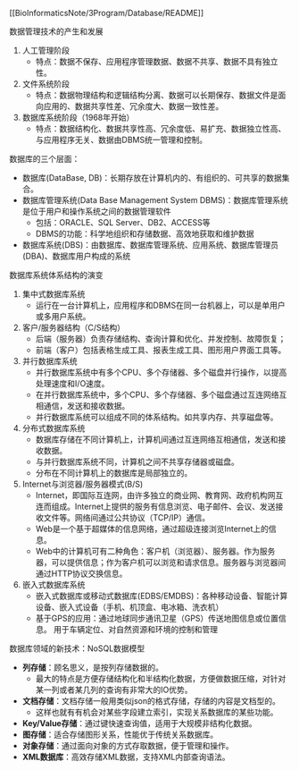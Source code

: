[[BioInformaticsNote/3Program/Database/README]]

数据管理技术的产生和发展
1. 人工管理阶段
   - 特点：数据不保存、应用程序管理数据、数据不共享、数据不具有独立性。
2. 文件系统阶段
   - 特点：数据物理结构和逻辑结构分离、数据可以长期保存、数据文件是面向应用的、数据共享性差、冗余度大、数据一致性差。
3. 数据库系统阶段（1968年开始）
   - 特点：数据结构化、数据共享性高、冗余度低、易扩充、数据独立性高、与应用程序无关、数据由DBMS统一管理和控制。

数据库的三个层面：
- 数据库(DataBase, DB)：长期存放在计算机内的、有组织的、可共享的数据集合。
- 数据库管理系统(Data Base Management System DBMS)：数据库管理系统是位于用户和操作系统之间的数据管理软件
	- 包括：ORACLE、SQL Server、DB2、ACCESS等
	- DBMS的功能：科学地组织和存储数据、高效地获取和维护数据
- 数据库系统(DBS)：由数据库、数据库管理系统、应用系统、数据库管理员(DBA)、数据库用户构成的系统

数据库系统体系结构的演变
1. 集中式数据库系统
	- 运行在一台计算机上，应用程序和DBMS在同一台机器上，可以是单用户或多用户系统。
2. 客户/服务器结构（C/S结构）
	- 后端（服务器）负责存储结构、查询计算和优化、并发控制、故障恢复；
	- 前端（客户）包括表格生成工具、报表生成工具、图形用户界面工具等。
3. 并行数据库系统
	- 并行数据库系统中有多个CPU、多个存储器、多个磁盘并行操作，以提高处理速度和I/O速度。
	- 在并行数据库系统中，多个CPU、多个存储器、多个磁盘通过互连网络互相通信，发送和接收数据。
	- 并行数据库系统可以组成不同的体系结构。如共享内存、共享磁盘等。
4. 分布式数据库系统
	- 数据库存储在不同计算机上，计算机间通过互连网络互相通信，发送和接收数据。
	- 与并行数据库系统不同，计算机之间不共享存储器或磁盘。
	- 分布在不同计算机上的数据库是局部独立的。
5. Internet与浏览器/服务器模式(B/S)
	- Internet，即国际互连网，由许多独立的商业网、教育网、政府机构网互连而组成。Internet上提供的服务有信息浏览、电子邮件、会议、发送接收文件等。网络间通过公共协议（TCP/IP）通信。
	- Web是一个基于超媒体的信息网络，通过超级连接浏览Internet上的信息。
	- Web中的计算机可有二种角色：客户机（浏览器）、服务器。作为服务器，可以提供信息；作为客户机可以浏览和请求信息。服务器与浏览器间通过HTTP协议交换信息。
6. 嵌入式数据库系统
	- 嵌入式数据库或移动式数据库(EDBS/EMDBS)：各种移动设备、智能计算设备、嵌入式设备（手机、机顶盒、电冰箱、洗衣机）
	- 基于GPS的应用：通过地球同步通讯卫星（GPS）传送地图信息或位置信息。 用于车辆定位、对自然资源和环境的控制和管理

数据库领域的新技术：NoSQL数据模型
- **列存储**：顾名思义，是按列存储数据的。
	- 最大的特点是方便存储结构化和半结构化数据，方便做数据压缩，对针对某一列或者某几列的查询有非常大的IO优势。
- **文档存储**：文档存储一般用类似json的格式存储，存储的内容是文档型的。
	- 这样也就有有机会对某些字段建立索引，实现关系数据库的某些功能。
- **Key/Value存储**：通过键快速查询值，适用于大规模非结构化数据。
- **图存储**：适合存储图形关系，性能优于传统关系数据库。
- **对象存储**：通过面向对象的方式存取数据，便于管理和操作。
- **XML数据库**：高效存储XML数据，支持XML内部查询语法。
